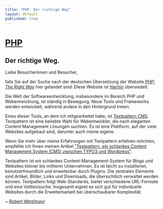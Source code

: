 ```yaml
---
title: "PHP: Der richtige Weg"
layout: default
published: true
---
```

# [PHP](https://rwetzlmayr.github.io/)
## Der richtige Weg.

Liebe Besucherinnen und Besucher,

falls Sie auf der Suche nach der deutschen Übersetzung der Website  *[PHP: The Right Way](https://phptherightway.com/ "PHP: The Right Way. Reference for PHP best practices")* hier gelandet sind: Diese Website ist [hierhin](https://skipper-henrik.github.io/php-the-right-way/ "PHP - aber richtig. Referenz für PHP best Practices") übersiedelt.

Die Welt der Softwareentwicklung, insbesondere im Bereich PHP und Webentwicklung, ist ständig in Bewegung. Neue Tools und Frameworks werden entwickelt, während andere in den Hintergrund treten. 

Eines dieser Tools, an dem ich mitgearbeitet habe, ist [Textpattern CMS](https://textpattern.com/ "The small content management system that can handle big ideas"). Textpattern ist eine beliebte Wahl für Webentwickler, die nach eleganten Content Management Lösungen suchten. Es ist eine Plattform, auf der viele Websites aufgebaut sind, darunter auch meine eigene.

Wenn Sie mehr über meine Erfahrungen mit Textpattern erfahren möchten, empfehle ich Ihnen meinen Artikel ["Textpattern, ein schlankes Content Management System (CMS) zwischen TYPO3 und Wordpress"](https://wetzlmayr.at/awasteofwords/textpattern-ein-schlankes-content-management-system-cms "Textpattern, ein schlankes Content Management System (CMS) zwischen TYPO3 und Wordpress"). 

Textpattern ist ein schlankes Content-Management-System für Blogs und Websites kleiner bis mittlerer Unternehmen. Es ist leicht zu installieren, benutzerfreundlich und erweiterbar durch Plugins. Die zentralen Elemente sind Artikel, Bilder, Links und Downloads, die übersichtlich verwaltet werden können. Textpattern folgt Web-Standards, bietet verschiedene URL-Formate und eine Volltextsuche. Insgesamt eignet es sich gut für individuelle Websites durch die Erweiterbarkeit bei überschaubarer Komplexität.

~ [Robert Wetzlmayr](https://wetzlmayr.at/)
